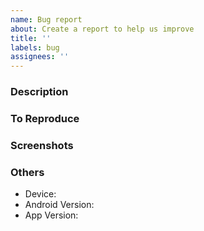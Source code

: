 ```yaml
---
name: Bug report
about: Create a report to help us improve
title: ''
labels: bug
assignees: ''
---
```


### Description
<!-- A clear and concise description of what the bug is. -->

### To Reproduce
<!--
Steps to reproduce the behavior:
1. Go to '...'
2. Click on '....'
3. Scroll down to '....'
4. See error
-->

### Screenshots
<!-- If applicable, add screenshots to help explain your problem. -->

### Others
- Device: <!-- e.g. Xiaomi Redmi 3 Prime -->
- Android Version: <!-- [e.g. Oreo, 8.1 -->
- App Version: <!-- 0.14.0 (F-Droid) -->
